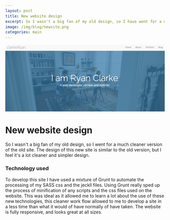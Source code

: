 ```yaml
---
layout: post
title: New website design
excerpt: So I wasn't a big fan of my old design, so I have went for a much cleaner version of the old site. The design of this new site is similar to the old version, but I feel it's a lot cleaner and simpler design.
image: /img/blog/newsite.png
categories: main
---
```

<!-- Content
    ================================================== -->
 
![New Site](/img/blog/newsite.png)
# New website design

So I wasn't a big fan of my old design, so I went for a much cleaner version of the old site. The design of this new site is similar to the old version, but I feel it's a lot cleaner and simpler design.

### Technology used
To develop this site I have used a mixture of Grunt to automate the processing of my SASS css and the jeckll files. Using Grunt really sped up the process of minification of any scripts and the css files used on the website. This was ideal as it allowed me to learn a lot about the use of these new technologies, this cleaner work flow allowed to me to develop a site in a less time than what it would of have normally of have taken. The website is fully responsive, and looks great at all sizes.